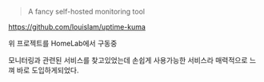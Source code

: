 > A fancy self-hosted monitoring tool

https://github.com/louislam/uptime-kuma

위 프로젝트를 HomeLab에서 구동중

모니터링과 관련된 서비스를 찾고있었는데 손쉽게 사용가능한 서비스라 매력적으로 느껴 바로 도입하게되었다.
